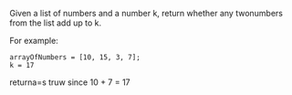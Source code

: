 Given a list of numbers and a number k, return whether any twonumbers from the list add up to k.

For example:
```
arrayOfNumbers = [10, 15, 3, 7];
k = 17
```
returna=s truw since 10 + 7 = 17